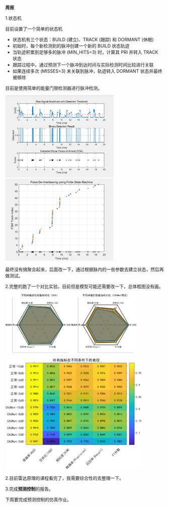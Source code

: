 **周报**

1.状态机

目前设置了一个简单的状态机

- 状态机有三个状态：BUILD (建立)、TRACK (跟踪) 和 DORMANT (休眠)
- 初始时，每个新检测到的脉冲创建一个新的 BUILD 状态轨迹
- 当轨迹积累到足够多的脉冲 (MIN_HITS=3) 时，计算其 PRI 并转入 TRACK 状态
- 跟踪过程中，通过预测下一个脉冲到达时间与实际检测时间比较进行关联
- 如果连续多次 (MISSES=3) 未关联到脉冲，轨迹转入 DORMANT 状态并最终被移除

目前是使用简单的能量门限检测器进行脉冲检测。

<img src="./images/image-20250610204433489.png" alt="image-20250610204433489" style="zoom: 50%;" />

<img src="./images/image-20250610204449995.png" alt="image-20250610204449995" style="zoom:50%;" />

最终没有搞聚合起来，后面改一下，通过根据脉内的一些参数去建立状态，然后再做测试。

2.完整的跑了一个对比实验，目前但是模型可能还需要改一下，总体框图没有画。

<img src="./images/untitled1.png" alt="untitled1" style="zoom:33%;" /><img src="./images/untitled2.png" alt="untitled2" style="zoom:33%;" />

<img src="./images/untitled4.png" alt="untitled4" style="zoom:50%;" />

2.目前雷达原理的课程看完了，我需要综合性的去整理一下。

3.完成**预测控制**的报告。

下周要完成预测控制的仿真作业。
